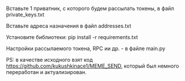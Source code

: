 Вставьте 1 приватник, с которого будем рассылать токены, в файл private_keys.txt

Вставьте адреса назначения в файл addresses.txt

Установите библиотеки:  pip install -r requirements.txt

Настройки рассылаемого токена, RPC ии др. - в файле main.py

PS: в качестве исходного взят код https://github.com/kukushkinace1/MEME_SEND, который был немного переработан и актуализирован. 
